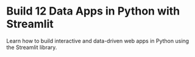 # Build 12 Data Apps in Python with Streamlit
Learn how to build interactive and data-driven web apps in Python using the Streamlit library.
